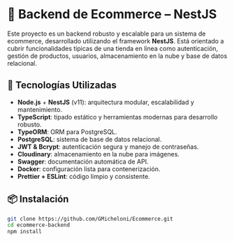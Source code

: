 # 🛒 Backend de Ecommerce – NestJS

Este proyecto es un backend robusto y escalable para un sistema de ecommerce, desarrollado utilizando el framework **NestJS**. Está orientado a cubrir funcionalidades típicas de una tienda en línea como autenticación, gestión de productos, usuarios, almacenamiento en la nube y base de datos relacional.

## 🚀 Tecnologías Utilizadas

- **Node.js** + **NestJS** (v11): arquitectura modular, escalabilidad y mantenimiento.
- **TypeScript**: tipado estático y herramientas modernas para desarrollo robusto.
- **TypeORM**: ORM para PostgreSQL.
- **PostgreSQL**: sistema de base de datos relacional.
- **JWT & Bcrypt**: autenticación segura y manejo de contraseñas.
- **Cloudinary**: almacenamiento en la nube para imágenes.
- **Swagger**: documentación automática de API.
- **Docker**: configuración lista para contenerización.
- **Prettier + ESLint**: código limpio y consistente.

## 📦 Instalación

```bash
git clone https://github.com/GMicheloni/Ecommerce.git
cd ecommerce-backend
npm install
